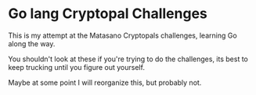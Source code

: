 Go lang Cryptopal Challenges
============================

This is my attempt at the Matasano Cryptopals challenges, learning Go along the way.

You shouldn't look at these if you're trying to do the challenges, its best to keep trucking until you figure out yourself.

Maybe at some point I will reorganize this, but probably not.
